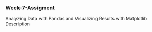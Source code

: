 ### Week-7-Assigment
Analyzing Data with Pandas and Visualizing Results with Matplotlib
Description

